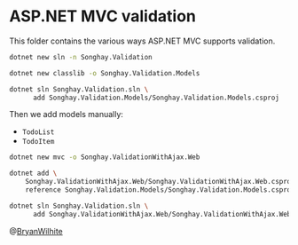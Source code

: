 # ASP.NET MVC validation

This folder contains the various ways ASP.NET MVC supports validation.

```bash
dotnet new sln -n Songhay.Validation
```

```bash
dotnet new classlib -o Songhay.Validation.Models

dotnet sln Songhay.Validation.sln \
      add Songhay.Validation.Models/Songhay.Validation.Models.csproj
```

Then we add models manually:

- `TodoList`
- `TodoItem`

```bash
dotnet new mvc -o Songhay.ValidationWithAjax.Web

dotnet add \
    Songhay.ValidationWithAjax.Web/Songhay.ValidationWithAjax.Web.csproj \
    reference Songhay.Validation.Models/Songhay.Validation.Models.csproj

dotnet sln Songhay.Validation.sln \
      add Songhay.ValidationWithAjax.Web/Songhay.ValidationWithAjax.Web.csproj
```

@[BryanWilhite](https://twitter.com/BryanWilhite)
